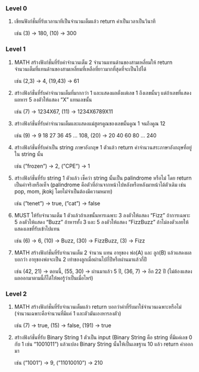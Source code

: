 <!DOCTYPE html>
<html lang="en">
    <head>
        <link rel="stylesheet" href="./css/style.css">
    </head>
    <body>
        <h3>Level 0</h3>
        <ol>
            <li>
                <p>เขียนฟังก์ชั่นที่รับเวลานาทีเป็นจำนวนเต็มแล้ว return ค่าเป็นเวลาเป็นวินาที</p> 
                <p class="example">เช่น (3) → 180, (10) → 300</p>
            </li>
        </ol>
        <h3>Level 1</h3>
        <ol>
            <li>
                <p><a class="math-tag">MATH</a> สร้างฟังก์ชั่นที่รับค่าจำนวนเต็ม 2 จำนวนแทนด้านของสามเหลี่ยมให้ return จำนวนเต็มที่แทนด้านของสามเหลี่ยมที่เหลือที่ยาวมากที่สุดที่จะเป็นไปได้</p> 
                <p class="example">เช่น (2,3) → 4, (19,43) → 61</p>
            </li>
            <li>
                <p>สร้างฟังก์ชั่นที่รับค่าจำนวนเต็มที่มากกว่า 1 และแสดงผลตั่งแต่เลข 1 ถึงเลขนั้นๆ แต่ถ้าเลขที่แสดงผลหาร 5 ลงตัวให้แสดง “X” แทนเลขนั้น</p> 
                <p class="example">เช่น (7) → 1234X67, (11) → 1234X6789X11</p>
            </li>
            <li>
                <p>สร้างฟังก์ชั่นที่รับค่าจำนวนเต็มและแสดงแม่สูตรคูณของเลขนั้นคูณ 1 จนถึงคูณ 12</p> 
                <p class="example">เช่น (9) → 9 18 27 36 45 ... 108, (20) → 20 40 60 80 ... 240</p>
            </li>
            <li>
                <p>สร้างฟังก์ชั่นที่รับค่าเป็น string ภาษาอังกฤษ 1 ตัวแล้ว return ค่าจำนวนสระภาษาอังกฤษที่อยู่ใน string นั้น</p> 
                <p class="example">เช่น (”frozen”) → 2, (”CPE”) → 1</p>
            </li>
            <li>
                <p>สร้างฟังก์ชั่นที่รับ string 1 ตัวแล้ว เช็คว่า string นั้นเป็น palindrome หรือไม่ โดย return เป็นค่าจริงหรือเท็จ (palindrome คือตัวที่อ่านจากหน้าไปหลังหรือหลังมาหน้าได้ตัวเดิม เช่น pop, mom, jkokj โดยไม่จำเป็นต้องมีความหมาย)</p> 
                <p class="example">เช่น (”tenet”) → true, (”cat”) → false</p>
            </li>
            <li>
                <p><a class="must-tag">MUST</a> ให้รับจำนวนเต็ม 1 ตัวแล้วถ้าเลขนั้นหารเฉพาะ 3 ลงตัวให้แสดง “Fizz” ถ้าการเฉพาะ 5 ลงตัวให้แสดง “Buzz” ถ้าหารทั้ง 3 และ 5 ลงตัวให้แสดง “FizzBuzz” ถ้าไม่ลงตัวเลยให้แสดงเลขที่รับเข้าไปแทน</p> 
                <p class="example">เช่น (6) → 6, (10) → Buzz, (30) → FizzBuzz, (3) → Fizz</p>
            </li>
            <li>
                <p><a class="math-tag">MATH</a> สร้างฟังก์ชั่นที่รับจำนวนเต็ม 2 จำนวน แทน อายุของ พ่อ(A) และ ลูก(B) แล้วแสดงผลบอกว่า อายุของพ่อจะเป็น 2 เท่าของลูกเมื่อผ่านไปกี่ปีหรือผ่านมาแล้วกี่ปี</p> 
                <p class="example">เช่น (42, 21) → ตอนนี้, (55, 30) → ผ่านมาแล้ว 5 ปี, (36, 7) → อีก 22 ปี (ไม่ต้องแสดงผลออกมาตามนี้ก็ได้ให้พอรู้ว่าเป็นเมื่อไหร่)</p>
            </li>
        </ol>
        <h3>Level 2</h3>
        <ol>
            <li>
                <p><a class="math-tag">MATH</a> สร้างฟังก์ชั่นที่รับจำนวนเต็มแล้ว return บอกว่าค่าที่รับมาใช่จำนวนเฉพาะหรือไม่ (จำนวนเฉพาะคือจำนวนที่มีแค่ 1 และตัวมันเองหารลงตัว)</p> 
                <p class="example">เช่น (7) → true, (15) → false, (191) → true</p>
            </li>
            <li>
                <p>สร้างฟังก์ชั่นที่รับ Binary String 1 ตัวเป็น input (Binary String คือ string ที่มีแค่เลข 0 กับ 1 เช่น “1001011”) แล้วแปลง Binary String นั้นให้เป็นเลขฐาน 10 แล้ว return ค่าออกมา</p> 
                <p class="example">เช่น (”1001”) → 9, (”11010010”) → 210</p>
            </li>
        </ol>
    </body>
</html>
